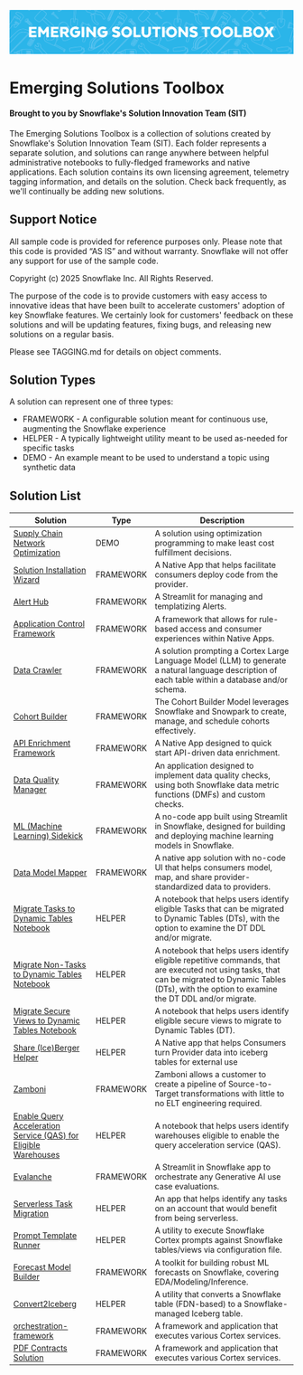 ![Emerging Solutions Toolbox Banner](banner_emerging_solutions_toolbox.png)

# Emerging Solutions Toolbox
#### Brought to you by Snowflake's Solution Innovation Team (SIT)
The Emerging Solutions Toolbox is a collection of solutions created by Snowflake's Solution Innovation Team (SIT).  Each folder represents a separate solution, and solutions can range anywhere between helpful administrative notebooks to fully-fledged frameworks and native applications.  Each solution contains its own licensing agreement, telemetry tagging information, and details on the solution.  Check back frequently, as we'll continually be adding new solutions.

## Support Notice
All sample code is provided for reference purposes only. Please note that this code is provided “AS IS” and without warranty.  Snowflake will not offer any support for use of the sample code.

Copyright (c) 2025 Snowflake Inc. All Rights Reserved.

The purpose of the code is to provide customers with easy access to innovative ideas that have been built to accelerate customers' adoption of key Snowflake features.  We certainly look for customers' feedback on these solutions and will be updating features, fixing bugs, and releasing new solutions on a regular basis.

Please see TAGGING.md for details on object comments.


## Solution Types
A solution can represent one of three types:

* FRAMEWORK - A configurable solution meant for continuous use, augmenting the Snowflake experience
* HELPER - A typically lightweight utility meant to be used as-needed for specific tasks
* DEMO - An example meant to be used to understand a topic using synthetic data


## Solution List

| Solution | Type | Description |
| --- | --- | --- |
| [Supply Chain Network Optimization](https://github.com/Snowflake-Labs/sfguide-supply-chain-network-optimization/) | DEMO | A solution using optimization programming to make least cost fulfillment decisions. |
| [Solution Installation Wizard](https://github.com/Snowflake-Labs/sfguide-solution-installation-wizard/) | FRAMEWORK | A Native App that helps facilitate consumers deploy code from the provider. |
| [Alert Hub](https://github.com/Snowflake-Labs/sfguide-alert-hub/) | FRAMEWORK | A Streamlit for managing and templatizing Alerts. |
| [Application Control Framework](https://github.com/Snowflake-Labs/sfguide-application-control-framework/) | FRAMEWORK | A framework that allows for rule-based access and consumer experiences within Native Apps. |
| [Data Crawler](https://github.com/Snowflake-Labs/sfguide-data-crawler/) | FRAMEWORK | A solution prompting a Cortex Large Language Model (LLM) to generate a natural language description of each table within a database and/or schema. |
| [Cohort Builder](https://github.com/Snowflake-Labs/sfguide-cohort-builder/) | FRAMEWORK | The Cohort Builder Model leverages Snowflake and Snowpark to create, manage, and schedule cohorts effectively. |
| [API Enrichment Framework](https://github.com/Snowflake-Labs/sfguide-getting-started-with-api-enrichment-framework/) | FRAMEWORK | A Native App designed to quick start API-driven data enrichment. |
| [Data Quality Manager](https://github.com/Snowflake-Labs/sfguide-getting-started-with-data-quality-manager/) | FRAMEWORK | An application designed to implement data quality checks, using both Snowflake data metric functions (DMFs) and custom checks. |
| [ML (Machine Learning) Sidekick](https://github.com/Snowflake-Labs/sfguide-build-and-deploy-snowpark-ml-models-using-streamlit-snowflake-notebooks/) | FRAMEWORK | A no-code app built using Streamlit in Snowflake, designed for building and deploying machine learning models in Snowflake. |
| [Data Model Mapper](https://github.com/Snowflake-Labs/sfguide-data-model-mapper/) | FRAMEWORK | A native app solution with no-code UI that helps consumers model, map, and share provider-standardized data to providers. |
| [Migrate Tasks to Dynamic Tables Notebook](/helper-tasks-to-dynamic-tables) | HELPER | A notebook that helps users identify eligible Tasks that can be migrated to Dynamic Tables (DTs), with the option to examine the DT DDL and/or migrate. |
| [Migrate Non-Tasks to Dynamic Tables Notebook](/helper-non_tasks-to-dynamic-tables) | HELPER | A notebook that helps users identify eligible repetitive commands, that are executed not using tasks, that can be migrated to Dynamic Tables (DTs), with the option to examine the DT DDL and/or migrate. |
| [Migrate Secure Views to Dynamic Tables Notebook](/helper-secure-views-to-dynamic-tables) | HELPER | A notebook that helps users identify eligible secure views to migrate to Dynamic Tables (DT). |
| [Share (Ice)Berger Helper](/helper-share-iceberger-helper) | HELPER | A Native app that helps Consumers turn Provider data into iceberg tables for external use
| [Zamboni](/framework-zamboni) | FRAMEWORK | Zamboni allows a customer to create a pipeline of Source-to-Target transformations with little to no ELT engineering required.|
| [Enable Query Acceleration Service (QAS) for Eligible Warehouses](/helper-enable-qas-eligible-warehouses) | HELPER | A notebook that helps users identify warehouses eligible to enable the query acceleration service (QAS). |
| [Evalanche](/framework-evalanche) | FRAMEWORK | A Streamlit in Snowflake app to orchestrate any Generative AI use case evaluations. |
| [Serverless Task Migration](/helper-serverless-task-migration) | HELPER | An app that helps identify any tasks on an account that would benefit from being serverless. |
| [Prompt Template Runner](/helper-prompt-template-runner) | HELPER | A utility to execute Snowflake Cortex prompts against Snowflake tables/views via configuration file. |
| [Forecast Model Builder](/framework-forecast-model-builder) | FRAMEWORK | A toolkit for building robust ML forecasts on Snowflake, covering EDA/Modeling/Inference. |
| [Convert2Iceberg](/helper-convert2iceberg) | HELPER | A utility that converts a Snowflake table (FDN-based) to a Snowflake-managed Iceberg table. |
| [orchestration-framework](/orchestration-framework) | FRAMEWORK | A framework and application that executes various Cortex services. |
| [PDF Contracts Solution](/sfguide-build-contracts-chatbot-using-documentai-cortex-search-in-snowflake) | FRAMEWORK | A framework and application that executes various Cortex services. |
